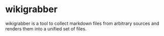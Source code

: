# wikigrabber
wikigrabber is a tool to collect markdown files from arbitrary sources and renders
them into a unified set of files.